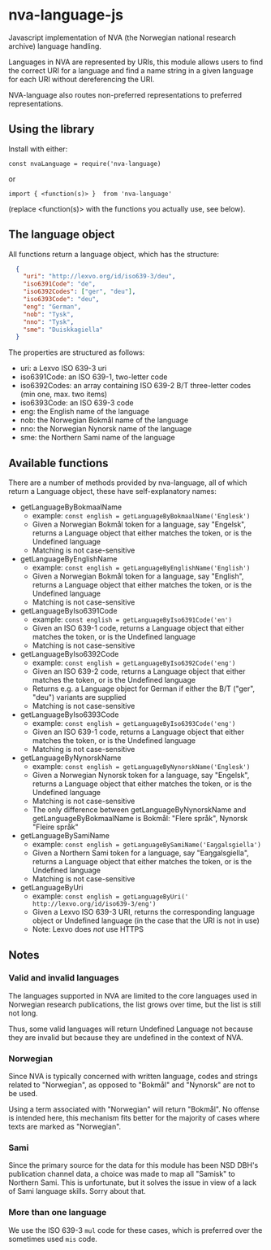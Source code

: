 # nva-language-js
Javascript implementation of NVA (the Norwegian national research archive) language handling.

Languages in NVA are represented by URIs, this module allows users to find the correct URI for a language and find a name string in a given language for each URI without dereferencing the URI.

NVA-language also routes non-preferred representations to preferred representations.

## Using the library

Install with either:

```const nvaLanguage = require('nva-language)```

or

```import { <function(s)> }  from 'nva-language' ```

(replace <function(s)> with the functions you actually use, see below).

## The language object

All functions return a language object, which has the structure:

```json
  {
    "uri": "http://lexvo.org/id/iso639-3/deu",
    "iso6391Code": "de",
    "iso6392Codes": ["ger", "deu"],
    "iso6393Code": "deu",
    "eng": "German",
    "nob": "Tysk",
    "nno": "Tysk",
    "sme": "Duiskkagiella"
  }
```

The properties are structured as follows:

  - uri: a Lexvo ISO 639-3 uri
  - iso6391Code: an ISO 639-1, two-letter code
  - iso6392Codes: an array containing ISO 639-2 B/T three-letter codes (min one, max. two items)
  - iso6393Code: an ISO 639-3 code
  - eng: the English name of the language
  - nob: the Norwegian Bokmål name of the language
  - nno: the Norwegian Nynorsk name of the language
  - sme: the Northern Sami name of the language

## Available functions

There are a number of methods provided by nva-language, all of which return a Language object, these have self-explanatory names:

- getLanguageByBokmaalName
  - example: `const english = getLanguageByBokmaalName('Englesk')`
  - Given a Norwegian Bokmål token for a language, say "Engelsk", returns a Language object that either matches the token, or is the Undefined language
  - Matching is not case-sensitive
- getLanguageByEnglishName
  - example: `const english = getLanguageByEnglishName('English')`
  - Given a Norwegian Bokmål token for a language, say "English", returns a Language object that either matches the token, or is the Undefined language
  - Matching is not case-sensitive
- getLanguageByIso6391Code
  - example: `const english = getLanguageByIso6391Code('en')`
  - Given an ISO 639-1 code, returns a Language object that either matches the token, or is the Undefined language
  - Matching is not case-sensitive
- getLanguageByIso6392Code
  - example: `const english = getLanguageByIso6392Code('eng')`
  - Given an ISO 639-2 code, returns a Language object that either matches the token, or is the Undefined language
  - Returns e.g. a Language object for German if either the B/T ("ger", "deu") variants are supplied
  - Matching is not case-sensitive
- getLanguageByIso6393Code
  - example: `const english = getLanguageByIso6393Code('eng')`
  - Given an ISO 639-1 code, returns a Language object that either matches the token, or is the Undefined language
  - Matching is not case-sensitive
- getLanguageByNynorskName
  - example: `const english = getLanguageByNynorskName('Englesk')`
  - Given a Norwegian Nynorsk token for a language, say "Engelsk", returns a Language object that either matches the token, or is the Undefined language
  - Matching is not case-sensitive
  - The only difference between getLanguageByNynorskName and getLanguageByBokmaalName is Bokmål: "Flere språk", Nynorsk "Fleire språk"
- getLanguageBySamiName
  - example: `const english = getLanguageBySamiName('Eaŋgalsgiella')`
  - Given a Northern Sami token for a language, say "Eaŋgalsgiella", returns a Language object that either matches the token, or is the Undefined language
  - Matching is not case-sensitive
- getLanguageByUri
  - example: `const english = getLanguageByUri(' http://lexvo.org/id/iso639-3/eng')`
  - Given a Lexvo ISO 639-3 URI, returns the corresponding language object or Undefined language (in the case that the URI is not in use)
  - Note: Lexvo does *not* use HTTPS

## Notes
### Valid and invalid languages

The languages supported in NVA are limited to the core languages used in Norwegian research publications, the list grows over time, but the list is still not long.

Thus, some valid languages will return Undefined Language not because they are invalid but because they are undefined in the context of NVA.

### Norwegian

Since NVA is typically concerned with written language, codes and strings related to "Norwegian", as opposed to "Bokmål" and "Nynorsk" are not to be used.

Using a term associated with "Norwegian" will return "Bokmål". No offense is intended here, this mechanism fits better for the majority of cases where texts are marked as "Norwegian".

### Sami

Since the primary source for the data for this module has been NSD DBH's publication channel data, a choice was made to map all "Samisk" to Northern Sami. This is unfortunate, but it solves the issue in view of a lack of Sami language skills. Sorry about that.

### More than one language

We use the ISO 639-3 `mul` code for these cases, which is preferred over the sometimes used `mis` code.
